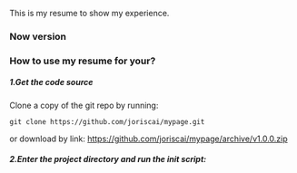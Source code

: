 This is my resume to show my experience.
### Now version

### How to use my resume for your?
##### 1.Get the code source
Clone a copy of the git repo by running:
```shell
git clone https://github.com/joriscai/mypage.git
```
or download by link: https://github.com/joriscai/mypage/archive/v1.0.0.zip
##### 2.Enter the project directory and run the init script:
